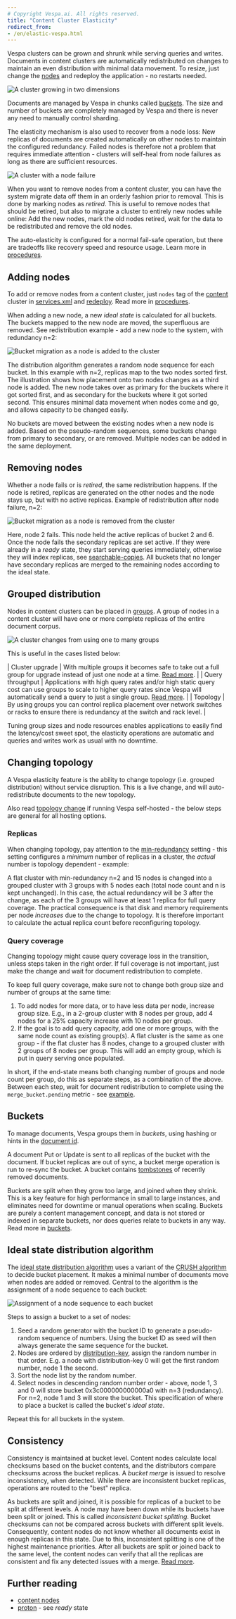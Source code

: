 ```yaml
---
# Copyright Vespa.ai. All rights reserved.
title: "Content Cluster Elasticity"
redirect_from:
- /en/elastic-vespa.html
---
```


Vespa clusters can be grown and shrunk while serving queries and writes.
Documents in content clusters are automatically redistributed on changes to maintain an even distribution
with minimal data movement.
To resize, just change the [nodes](reference/services-content.html#nodes)
and redeploy the application - no restarts needed.

![A cluster growing in two dimensions](/assets/img/elastic-grow.svg)

Documents are managed by Vespa in chunks called [buckets](#buckets).
The size and number of buckets are completely managed by Vespa and there is never any
need to manually control sharding.

The elasticity mechanism is also used to recover from a node loss:
New replicas of documents are created automatically on other nodes to maintain
the configured redundancy.
Failed nodes is therefore not a problem that requires immediate attention -
clusters will self-heal from node failures as long as there are sufficient resources.

![A cluster with a node failure](/assets/img/elastic-fail.svg)

When you want to remove nodes from a content cluster, you can have the system migrate data
off them in an orderly fashion prior to removal. This is done by marking nodes as *retired*.
This is useful to remove nodes that should be retired, but also to migrate a cluster to entirely new nodes
while online: Add the new nodes, mark the old nodes retired, wait for the data to be redistributed
and remove the old nodes.

The auto-elasticity is configured for a normal fail-safe operation,
but there are tradeoffs like recovery speed and resource usage.
Learn more in [procedures](/en/operations-selfhosted/admin-procedures.html#content-cluster-configuration).

## Adding nodes

To add or remove nodes from a content cluster, just `nodes`
tag of the [content](reference/services-content.html) cluster in
[services.xml](reference/services.html)
and [redeploy](application-packages.html#deploy).
Read more in [procedures](/en/operations-selfhosted/admin-procedures.html).

When adding a new node, a new *ideal state* is calculated for all buckets.
The buckets mapped to the new node are moved, the superfluous are removed.
See redistribution example - add a new node to the system, with redundancy n=2:

![Bucket migration as a node is added to the cluster](/assets/img/add-node-move-buckets.svg)

The distribution algorithm generates a random node sequence for each bucket.
In this example with n=2, replicas map to the two nodes sorted first.
The illustration shows how placement onto two nodes changes as a third node is added.
The new node takes over as primary for the buckets where it got sorted first,
and as secondary for the buckets where it got sorted second.
This ensures minimal data movement when nodes come and go, and allows capacity to be changed easily.

No buckets are moved between the existing nodes when a new node is added.
Based on the pseudo-random sequences, some buckets change from primary to secondary, or are removed.
Multiple nodes can be added in the same deployment.

## Removing nodes

Whether a node fails or is *retired*, the same redistribution happens.
If the node is retired, replicas are generated on the other nodes
and the node stays up, but with no active replicas.
Example of redistribution after node failure, n=2:

![Bucket migration as a node is removed from the cluster](/assets/img/lose-node-move-buckets.svg)

Here, node 2 fails. This node held the active replicas of bucket 2 and 6.
Once the node fails the secondary replicas are set active.
If they were already in a *ready* state, they start serving queries immediately,
otherwise they will index replicas,
see [searchable-copies](reference/services-content.html#searchable-copies).
All buckets that no longer have secondary replicas
are merged to the remaining nodes according to the ideal state.

## Grouped distribution

Nodes in content clusters can be placed in [groups](reference/services-content.html#group).
A group of nodes in a content cluster will have one or more complete replicas of the entire document corpus.

![A cluster changes from using one to many groups](/assets/img/query-groups.svg)

This is useful in the cases listed below:

| Cluster upgrade | With multiple groups it becomes safe to take out a full group for upgrade instead of just one node at a time. [Read more](/en/operations-selfhosted/live-upgrade.html). |
| Query throughput | Applications with high query rates and/or high static query cost can use groups to scale to higher query rates since Vespa will automatically send a query to just a single group. [Read more](performance/sizing-search.html). |
| Topology | By using groups you can control replica placement over network switches or racks to ensure there is redundancy at the switch and rack level. |

Tuning group sizes and node resources enables applications to easily find the latency/cost sweet spot,
the elasticity operations are automatic and queries and writes work as usual with no downtime.

## Changing topology

A Vespa elasticity feature is the ability to change topology (i.e. grouped distribution) without service disruption.
This is a live change, and will auto-redistribute documents to the new topology.

Also read [topology change](/en/operations-selfhosted/admin-procedures.html#topology-change)
if running Vespa self-hosted - the below steps are general for all hosting options.

### Replicas

When changing topology, pay attention to the [min-redundancy](/en/reference/services-content.html#min-redundancy) setting -
this setting configures a *minimum* number of replicas in a cluster,
the *actual* number is topology dependent - example:

A flat cluster with min-redundancy n=2 and 15 nodes is changed into a grouped cluster with 3 groups with 5 nodes each
(total node count and n is kept unchanged).
In this case, the actual redundancy will be 3 after the change,
as each of the 3 groups will have at least 1 replica for full query coverage.
The practical consequence is that disk and memory requirements per node *increases* due to the change to topology.
It is therefore important to calculate the actual replica count before reconfiguring topology.

### Query coverage

Changing topology might cause query coverage loss in the transition, unless steps taken in the right order.
If full coverage is not important, just make the change and wait for document redistribution to complete.

To keep full query coverage, make sure not to change both group size and number of groups at the same time:

1. To add nodes for more data, or to have less data per node, increase group size.
   E.g., in a 2-group cluster with 8 nodes per group, add 4 nodes for a 25% capacity increase with 10 nodes per group.
2. If the goal is to add query capacity, add one or more groups, with the same node count as existing group(s).
   A flat cluster is the same as one group - if the flat cluster has 8 nodes,
   change to a grouped cluster with 2 groups of 8 nodes per group.
   This will add an empty group, which is put in query serving once populated.

In short, if the end-state means both changing number of groups and node count per group,
do this as separate steps, as a combination of the above.
Between each step, wait for document redistribution to complete using the `merge_bucket.pending` metric -
see [example](https://cloud.vespa.ai/en/index-bootstrap).

## Buckets

To manage documents, Vespa groups them in *buckets*,
using hashing or hints in the [document id](documents.html).

A document Put or Update is sent to all replicas of the bucket with the document.
If bucket replicas are out of sync, a bucket merge operation is run to re-sync the bucket.
A bucket contains [tombstones](/en/operations-selfhosted/admin-procedures.html#data-retention-vs-size)
of recently removed documents.

Buckets are split when they grow too large, and joined when they shrink.
This is a key feature for high performance in small to large instances,
and eliminates need for downtime or manual operations when scaling.
Buckets are purely a content management concept, and data is not stored or
indexed in separate buckets, nor does queries relate to buckets in any way.
Read more in [buckets](content/buckets.html).

## Ideal state distribution algorithm

The [ideal state distribution algorithm](content/idealstate.html)
uses a variant of the [CRUSH algorithm](https://ceph.com/assets/pdfs/weil-crush-sc06.pdf)
to decide bucket placement.
It makes a minimal number of documents move when nodes are added or removed.
Central to the algorithm is the assignment of a node sequence to each bucket:

![Assignment of a node sequence to each bucket](/assets/img/bucket-node-sequence.svg)

Steps to assign a bucket to a set of nodes:

1. Seed a random generator with the bucket ID to generate a pseudo-random sequence of numbers.
   Using the bucket ID as seed will then always generate the same sequence for the bucket.
2. Nodes are ordered by [distribution-key](reference/services-content.html#node),
   assign the random number in that order.
   E.g. a node with distribution-key 0 will get the first random number, node 1 the second.
3. Sort the node list by the random number.
4. Select nodes in descending random number order -
   above, node 1, 3 and 0 will store bucket 0x3c000000000000a0 with n=3 (redundancy).
   For n=2, node 1 and 3 will store the bucket.
   This specification of where to place a bucket is called the bucket's *ideal state*.

Repeat this for all buckets in the system.

## Consistency

Consistency is maintained at bucket level.
Content nodes calculate local checksums based on the bucket contents,
and the distributors compare checksums across the bucket replicas.
A *bucket merge* is issued to resolve inconsistency, when detected.
While there are inconsistent bucket replicas, operations are routed to the "best" replica.

As buckets are split and joined, it is possible for replicas of a bucket to be split at different levels.
A node may have been down while its buckets have been split or joined.
This is called *inconsistent bucket splitting*.
Bucket checksums can not be compared across buckets with different split levels.
Consequently, content nodes do not know whether all documents exist in enough replicas in this state.
Due to this, inconsistent splitting is one of the highest maintenance priorities.
After all buckets are split or joined back to the same level,
the content nodes can verify that all the replicas are consistent and fix any detected issues with a merge.
[Read more](content/consistency.html).

## Further reading
* [content nodes](content/content-nodes.html)
* [proton](proton.html) - see *ready* state
